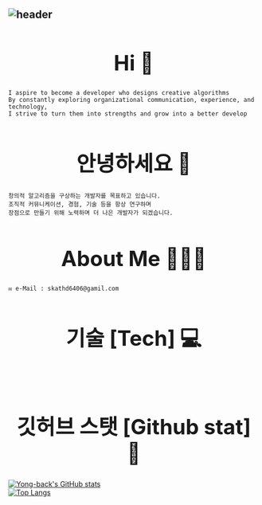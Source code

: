 ## <div><!--Header-->![header](https://camo.githubusercontent.com/ba19186fff5c443f9c55c15784aa8bb31ad5b94a196e9cfbb1a64b053df98026/68747470733a2f2f63617073756c652d72656e6465722e76657263656c2e6170702f6170693f747970653d776176696e6726636f6c6f723d6175746f266865696768743d323530c2a7696f6e3d68656164657226746578743d57656c636f6d652126666f6e7453697a653d3730)</div><div align="center"><h1>Hi 👋</h1>
    I aspire to become a developer who designs creative algorithms
    By constantly exploring organizational communication, experience, and technology,
    I strive to turn them into strengths and grow into a better develop

## <div align="center"><h1>안녕하세요 👋</h1>
    창의적 알고리즘을 구상하는 개발자를 목표하고 있습니다.
    조직적 커뮤니케이션, 경험, 기술 등을 항상 연구하며 
    장점으로 만들기 위해 노력하며 더 나은 개발자가 되겠습니다.

## <div align="center"><h1>About Me 👨🏻‍💻</h1>
    ✉️ e-Mail : skathd6406@gamil.com
    
## <div align="center"><h1>기술 [Tech] 💻</h1>
 <div style="display: flex; justify-content: center; transform: translateX(1000px); gap: 10px;">
  <!-- Python -->
  <img src="https://img.shields.io/badge/Python-3776AB?style=flat-square&logo=Python&logoColor=white"/>
  <!-- Flask -->
  <img src="https://img.shields.io/badge/Flask-000000?style=flat-square&logo=Flask&logoColor=white"/>
  <!-- Django -->
  <img src="https://img.shields.io/badge/Django-092E20?style=flat-square&logo=Django&logoColor=white"/>
  <!-- Linux -->
  <img src="https://img.shields.io/badge/Linux-FCC624?style=flat-square&logo=Linux&logoColor=black"/>
  <!-- Git -->
  <img src="https://img.shields.io/badge/Git-F05032?style=flat-square&logo=Git&logoColor=white"/>
</div>

## <div align="center"><h1>깃허브 스탯 [Github stat] 🧠</h1>
[![Yong-back's GitHub stats](https://github-readme-stats.vercel.app/api?username=Yong-back)](https://github.com/anuraghazra/github-readme-stats) <br/> [![Top Langs](https://github-readme-stats.vercel.app/api/top-langs/?username=Yong-back)](https://github.com/anuraghazra/github-readme-stats)

